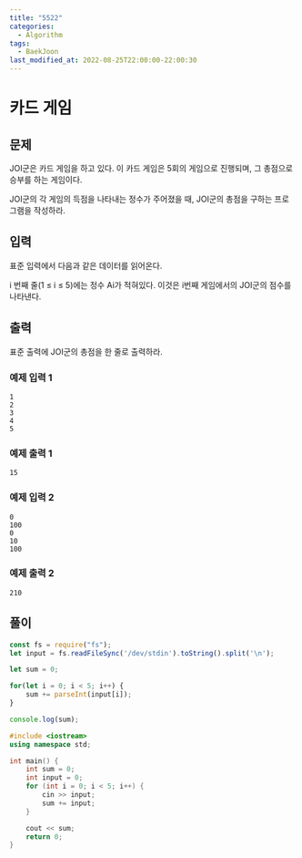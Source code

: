 ```yaml
---
title: "5522"
categories:
  - Algorithm
tags:
  - BaekJoon
last_modified_at: 2022-08-25T22:00:00-22:00:30
---
```


# 카드 게임

## 문제

JOI군은 카드 게임을 하고 있다. 이 카드 게임은 5회의 게임으로 진행되며, 그 총점으로 승부를 하는 게임이다.

JOI군의 각 게임의 득점을 나타내는 정수가 주어졌을 때, JOI군의 총점을 구하는 프로그램을 작성하라.

## 입력

표준 입력에서 다음과 같은 데이터를 읽어온다.

i 번째 줄(1 ≤ i ≤ 5)에는 정수 Ai가 적혀있다. 이것은 i번째 게임에서의 JOI군의 점수를 나타낸다.

## 출력

표준 출력에 JOI군의 총점을 한 줄로 출력하라.


### 예제 입력 1 

```
1
2
3
4
5
```

### 예제 출력 1 

```
15
```

### 예제 입력 2 

```
0
100
0
10
100
```

### 예제 출력 2 

```
210
```

## 풀이

```javascript
const fs = require("fs");
let input = fs.readFileSync('/dev/stdin').toString().split('\n');

let sum = 0;

for(let i = 0; i < 5; i++) {
    sum += parseInt(input[i]);
}

console.log(sum);
```

```c++
#include <iostream>
using namespace std;

int main() {
	int sum = 0;
	int input = 0;
	for (int i = 0; i < 5; i++) {
		cin >> input;
		sum += input;
	}

	cout << sum;
	return 0;
}
```